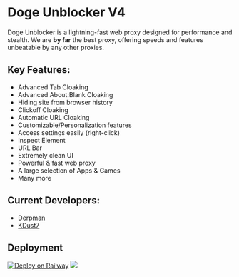 # Doge Unblocker V4
Doge Unblocker is a lightning-fast web proxy designed for performance and stealth. We are **by far** the best proxy, offering speeds and features unbeatable by any other proxies.
## Key Features:
- Advanced Tab Cloaking
- Advanced About:Blank Cloaking
- Hiding site from browser history
- Clickoff Cloaking
- Automatic URL Cloaking
- Customizable/Personalization features
- Access settings easily (right-click)
- Inspect Element
- URL Bar
- Extremely clean UI
- Powerful & fast web proxy
- A large selection of Apps & Games
- Many more
## Current Developers:
- [Derpman](https://github.com/DerpmanDev)
- [KDust7](https://github.com/KDust7)
## Deployment
[![Deploy on Railway](https://binbashbanana.github.io/deploy-buttons/buttons/remade/railway.svg)](https://railway.app/template/h7StcI?referralCode=u82tqg)
<a href="https://render.com/deploy?repo=https://github.com/dogenetwork/doge-unblocker">
<img src="https://raw.githubusercontent.com/BinBashBanana/deploy-buttons/main/buttons/remade/render.svg"></img></a>
<a href="https://app.cyclic.sh/api/app/deploy/dogenetwork/v4">

